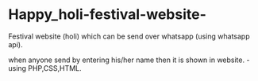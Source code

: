 # Happy_holi-festival-website-
Festival website (holi) which can be send over whatsapp (using whatsapp api).

when anyone send by entering his/her name then it is shown in website.
-using PHP,CSS,HTML.


